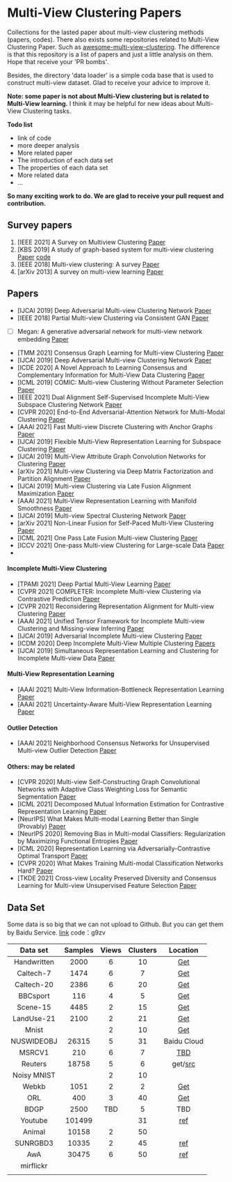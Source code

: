 # Multi-View Clustering Papers

Collections for the lasted paper about multi-view clustering methods (papers, codes). There also exists some repositories related to Multi-View Clustering Paper. Such as [awesome-multi-view-clustering](https://github.com/wangsiwei2010/awesome-multi-view-clustering). The difference is that this repository is a list of papers and just a little analysis on them. Hope that receive your 'PR bombs'.

Besides, the directory 'data loader' is a simple coda base that is used to construct multi-view dataset. Glad to receive your advice to improve it.

**Note: some paper is not about Multi-View clustering but is related to Multi-View learning.** I think it may be helpful for new ideas about Multi-View Clustering tasks.

**Todo list**

- link of code
- more deeper analysis
- More related paper
- The introduction of each data set
- The properties of each data set
- More related data
- ...

**So many exciting work to do. We are glad to receive your pull request and contribution.**

## Survey papers

1. [IEEE 2021] A Survey on Multiview Clustering <a href="https://ieeexplore.ieee.org/document/9395530">Paper</a>
2. [KBS 2019] A study of graph-based system for multi-view clustering [Paper](https://www.researchgate.net/profile/Hao_Wang250/publication/328573967_A_study_of_graph-based_system_for_multi-view_clustering/links/5cbff7e5299bf120977adaa6/A-study-of-graph-based-system-for-multi-view-clustering.pdf) [code](https://github.com/cswanghao/gbs)
3. [IEEE 2018] Multi-view clustering: A survey [Paper](https://ieeexplore.ieee.org/iel7/8254253/8336843/08336846.pdf)
4. [arXiv 2013] A survey on multi-view learning [Paper](https://arxiv.org/pdf/1304.5634)

## Papers

- [IJCAI 2019] Deep Adversarial Multi-view Clustering Network <a href="https://www.ijcai.org/proceedings/2019/409">Paper</a>
- [IEEE 2018] Partial Multi-view Clustering via Consistent GAN <a href="https://ieeexplore.ieee.org/document/8594983">Paper</a>
- [    ] Megan: A generative adversarial network for multi-view network embedding <a href="https://pennstate.pure.elsevier.com/en/publications/megan-a-generative-adversarial-network-for-multi-view-network-emb">Paper</a>
- [TMM 2021] Consensus Graph Learning for Multi-view Clustering <a href="https://ieeexplore.ieee.org/document/9437715">Paper</a>
- [IJCAI 2019] Deep Adversarial Multi-view Clustering Network <a href="https://www.ijcai.org/proceedings/2019/0409.pdf">Paper</a>
- [ICDE 2020] A Novel Approach to Learning Consensus and Complementary Information for Multi-View Data Clustering <a href="https://ieeexplore.ieee.org/document/9101762">Paper</a>
- [ICML 2019] COMIC: Multi-view Clustering Without Parameter Selection <a href="http://proceedings.mlr.press/v97/peng19a/peng19a.pdf">Paper</a>
- [IEEE 2021] Dual Alignment Self-Supervised Incomplete Multi-View Subspace Clustering Network <a href="https://ieeexplore.ieee.org/document/9573269/">Paper</a>
- [CVPR 2020] End-to-End Adversarial-Attention Network for Multi-Modal Clustering <a href="https://openaccess.thecvf.com/content_CVPR_2020/papers/Zhou_End-to-End_Adversarial-Attention_Network_for_Multi-Modal_Clustering_CVPR_2020_paper.pdf">Paper</a>
- [AAAI 2021] Fast Multi-view Discrete Clustering with Anchor Graphs <a href="https://ojs.aaai.org/index.php/AAAI/article/view/17128/16935">Paper</a>
- [IJCAI 2019] Flexible Multi-View Representation Learning for Subspace Clustering <a href="https://www.ijcai.org/proceedings/2019/0404.pdf">Paper</a>
- [IJCAI 2019] Multi-View Attribute Graph Convolution Networks for Clustering <a href="https://www.ijcai.org/proceedings/2020/0411.pdf">Paper</a>
- [arXiv 2021] Multi-view Clustering via Deep Matrix Factorization and Partition Alignment <a href="https://arxiv.org/pdf/2105.00277">Paper</a>
- [IJCAI 2019] Multi-view Clustering via Late Fusion Alignment Maximization <a href="https://www.ijcai.org/proceedings/2019/0524.pdf">Paper</a>
- [AAAI 2021] Multi-View Representation Learning with Manifold Smoothness <a href="https://ojs.aaai.org/index.php/AAAI/article/view/17026">Paper</a>
- [IJCAI 2019] Multi-view Spectral Clustering Network <a href="https://www.ijcai.org/proceedings/2019/0356.pdf">Paper</a>
- [arXiv 2021] Non-Linear Fusion for Self-Paced Multi-View Clustering <a href="https://arxiv.org/abs/2104.09255">Paper</a>
- [ICML 2021] One Pass Late Fusion Multi-view Clustering <a href="http://proceedings.mlr.press/v139/liu21l.html">Paper</a>
- [ICCV 2021] One-pass Multi-view Clustering for Large-scale Data <a href="https://openaccess.thecvf.com/content/ICCV2021/html/Liu_One-Pass_Multi-View_Clustering_for_Large-Scale_Data_ICCV_2021_paper.html">Paper</a>
- 

#### Incomplete Multi-View Clustering

- [TPAMI 2021] Deep Partial Multi-View Learning <a href="https://www.computer.org/csdl/journal/tp/5555/01/09258396/1oHhk9BNESA">Paper</a>
- [CVPR 2021] COMPLETER: Incomplete Multi-view Clustering via Contrastive Prediction <a href="https://openaccess.thecvf.com/content/CVPR2021/html/Lin_COMPLETER_Incomplete_Multi-View_Clustering_via_Contrastive_Prediction_CVPR_2021_paper.html">Paper</a>
- [CVPR 2021] Reconsidering Representation Alignment for Multi-view Clustering <a href="https://openaccess.thecvf.com/content/CVPR2021/supplemental/Trosten_Reconsidering_Representation_Alignment_CVPR_2021_supplemental.pdf">Paper</a>
- [AAAI 2021] Unified Tensor Framework for Incomplete Multi-view Clustering and Missing-view Inferring <a href="https://ojs.aaai.org/index.php/AAAI/article/view/17231">Paper</a>
- [IJCAI 2019] Adversarial Incomplete Multi-view Clustering <a href="https://www.ijcai.org/proceedings/2019/0546.pdf">Paper</a>
- [ICDM 2020] Deep Incomplete Multi-View Multiple Clustering <a href="https://research.kaust.edu.sa/en/publications/deep-incomplete-multi-view-multiple-clusterings">Papers</a>
- [IJCAI 2019] Simultaneous Representation Learning and Clustering for Incomplete Multi-view Data <a href="https://www.ijcai.org/proceedings/2019/0623.pdf">Paper</a>

#### Multi-View Representation Learning

- [AAAI 2021] Multi-View Information-Bottleneck Representation Learning <a href="https://ojs.aaai.org/index.php/AAAI/article/view/17210/17017">Paper</a>
- [AAAI 2021] Uncertainty-Aware Multi-View Representation Learning <a href="https://ojs.aaai.org/index.php/AAAI/article/view/16924">Paper</a>

#### Outlier Detection

- [AAAI 2021] Neighborhood Consensus Networks for Unsupervised Multi-view Outlier Detection <a href="https://ojs.aaai.org/index.php/AAAI/article/view/16873">Paper</a>

#### Others: may be related

- [CVPR 2020] Multi-view Self-Constructing Graph Convolutional Networks with Adaptive Class Weighting Loss for Semantic Segmentation <a href="https://openaccess.thecvf.com/content_CVPRW_2020/papers/w5/Liu_Multi-View_Self-Constructing_Graph_Convolutional_Networks_With_Adaptive_Class_Weighting_Loss_CVPRW_2020_paper.pdf">Paper</a>
- [ICML 2021] Decomposed Mutual Information Estimation for Contrastive Representation Learning <a href="http://proceedings.mlr.press/v139/sordoni21a/sordoni21a.pdf">Paper</a>
- [NeurIPS] What Makes Multi-modal Learning Better than Single (Provably) <a href="https://proceedings.neurips.cc/paper/2021/file/5aa3405a3f865c10f420a4a7b55cbff3-Paper.pdf">Paper</a>
- [NeurIPS 2020] Removing Bias in Multi-modal Classifiers: Regularization by Maximizing Functional Entropies <a href="http://proceedings.neurips.cc/paper/2020/file/20d749bc05f47d2bd3026ce457dcfd8e-Paper.pdf">Paper</a>
- [ICML 2020] Representation Learning via Adversarially-Contrastive Optimal Transport <a href="https://arxiv.org/pdf/2007.05840">Paper</a>
- [CVPR 2020] What Makes Training Multi-modal Classification Networks Hard? <a href="https://openaccess.thecvf.com/content_CVPR_2020/papers/Wang_What_Makes_Training_Multi-Modal_Classification_Networks_Hard_CVPR_2020_paper.pdf">Paper</a>
- [TKDE 2021] Cross-view Locality Preserved Diversity and Consensus Learning for Multi-view Unsupervised Feature Selection <a href="https://ieeexplore.ieee.org/document/9312467">Paper</a>

## Data Set

Some data is so big that we can not upload to Github. But you can get them by Baidu Service. <a href="https://pan.baidu.com/s/1LgsL3JDJL4vEwDRzpTp3oA ">link</a> code：g9zv

|  Data set   | Samples | Views | Clusters |                           Location                           |
| :---------: | :-----: | :---: | :------: | :----------------------------------------------------------: |
| Handwritten |  2000   |   6   |    10    |           <a href="./data/handwritten.mat">Get</a>           |
|  Caltech-7  |  1474   |   6   |    7     |          <a href="./data/Caltech101-7.mat">Get</a>           |
| Caltech-20  |  2386   |   6   |    20    |          <a href="./data/Caltech101-20.mat">Get</a>          |
|  BBCsport   |   116   |   4   |    5     |            <a href="./data/bbcsport.mat">Get</a>             |
|  Scene-15   |  4485   |   2   |    15    |            <a href="./data/Scene-15.mat">Get</a>             |
| LandUse-21  |  2100   |   2   |    21    |           <a href="./data/LandUse-21.mat">Get</a>            |
|    Mnist    |         |   2   |    10    |              <a href="./data/mnist.mat">Get</a>              |
| NUSWIDEOBJ  |  26315  |   5   |    31    |                         Baidu Cloud                          |
|   MSRCV1    |   210   |   6   |    7     |                      <a href="">TBD</a>                      |
|   Reuters   |  18758  |   5   |    6     | get/<a href="https://sites.google.com/site/reutersmultiview/">src</a> |
| Noisy MNIST |         |   2   |    10    |                                                              |
|    Webkb    |  1051   |   2   |    2     |              <a href="./data/WebKB.mat">Get</a>              |
|     ORL     |   400   |   3   |    40    |             <a href="./data/ORL_mtv.mat">Get</a>             |
|    BDGP     |  2500   |  TBD  |    5     |                             TBD                              |
|   Youtube   | 101499  |       |    31    | <a href="https://openaccess.thecvf.com/content/ICCV2021/html/Liu_One-Pass_Multi-View_Clustering_for_Large-Scale_Data_ICCV_2021_paper.html">ref</a> |
|   Animal    |  10158  |   2   |    50    |                                                              |
|  SUNRGBD3   |  10335  |   2   |    45    | <a href="https://openaccess.thecvf.com/content/ICCV2021/html/Liu_One-Pass_Multi-View_Clustering_for_Large-Scale_Data_ICCV_2021_paper.html">ref</a> |
|     AwA     |  30475  |   6   |    50    | <a href="https://openaccess.thecvf.com/content/ICCV2021/html/Liu_One-Pass_Multi-View_Clustering_for_Large-Scale_Data_ICCV_2021_paper.html">ref</a> |
|  mirflickr  |         |       |          |                                                              |
|             |         |       |          |                                                              |



